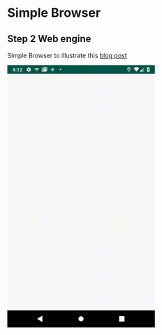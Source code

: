 # Simple Browser
## Step 2 Web engine

Simple Browser to illustrate this [blog post](https://medium.com/p/562250a2291a/)


<img src="images/web_engine.gif" height="600em" />